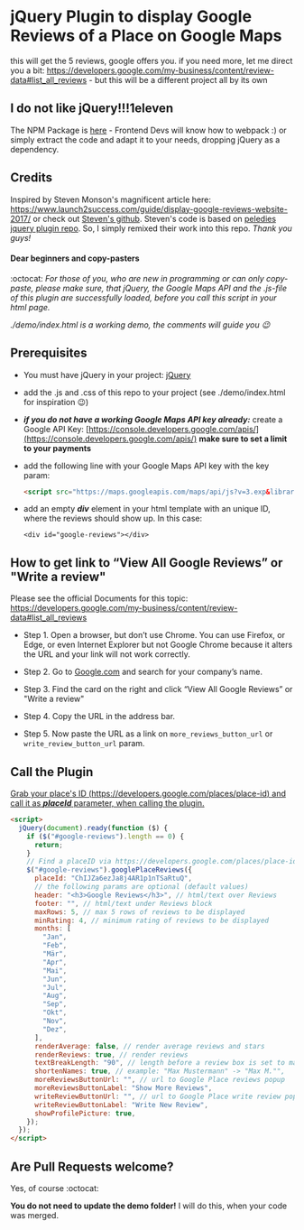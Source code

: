 # jQuery Plugin to display Google Reviews of a Place on Google Maps

this will get the 5 reviews, google offers you. if you need more, let me direct you a bit: https://developers.google.com/my-business/content/review-data#list_all_reviews - but this will be a different project all by its own

## I do not like jQuery!!!1eleven

The NPM Package is [here](https://github.com/simonneutert/google-maps-reviews) - Frontend Devs will know how to webpack :) or simply extract the code and adapt it to your needs, dropping jQuery as a dependency.

## Credits

Inspired by Steven Monson's magnificent article here:
https://www.launch2success.com/guide/display-google-reviews-website-2017/ or check out [Steven's github](https://github.com/stevenmonson/googleReviews). Steven's code is based on [peledies jquery plugin repo](https://github.com/peledies/google-places). So, I simply remixed their work into this repo. _Thank you guys!_

#### Dear beginners and copy-pasters

:octocat: _For those of you, who are new in programming or can only copy-paste, please make sure, that jQuery, the Google Maps API and the .js-file of this plugin are successfully loaded, before you call this script in your html page._

_./demo/index.html is a working demo, the comments will guide you :wink:_

## Prerequisites

- You must have jQuery in your project: [jQuery](http://jquery.com)

- add the .js and .css of this repo to your project (see ./demo/index.html for inspiration :wink:)

- **_if you do not have a working Google Maps API key already:_** create a Google API Key: [https://console.developers.google.com/apis/](https://console.developers.google.com/apis/) **make sure to set a limit to your payments**

- add the following line with your Google Maps API key with the key param:

  ```html
  <script src="https://maps.googleapis.com/maps/api/js?v=3.exp&libraries=places&key=YourApiKeyHere"></script>
  ```

- add an empty **_div_** element in your html template with an unique ID, where the reviews should show up. In this case:

  `<div id="google-reviews"></div>`

## How to get link to “View All Google Reviews” or "Write a review"

Please see the official Documents for this topic:  
https://developers.google.com/my-business/content/review-data#list_all_reviews

- Step 1. Open a browser, but don’t use Chrome. You can use Firefox, or Edge, or even Internet Explorer but not Google Chrome because it alters the URL and your link will not work correctly.

- Step 2. Go to [Google.com](http://www.google.com) and search for your company’s name.

- Step 3. Find the card on the right and click “View All Google Reviews” or "Write a review"

- Step 4. Copy the URL in the address bar.

- Step 5. Now paste the URL as a link on `more_reviews_button_url` or `write_review_button_url` param.

## Call the Plugin

[Grab your place's ID (https://developers.google.com/places/place-id) and call it as **_placeId_** parameter, when calling the plugin. ](https://developers.google.com/places/place-id)

```html
<script>
  jQuery(document).ready(function ($) {
    if ($("#google-reviews").length == 0) {
      return;
    }
    // Find a placeID via https://developers.google.com/places/place-id
    $("#google-reviews").googlePlaceReviews({
      placeId: "ChIJZa6ezJa8j4AR1p1nTSaRtuQ",
      // the following params are optional (default values)
      header: "<h3>Google Reviews</h3>", // html/text over Reviews
      footer: "", // html/text under Reviews block
      maxRows: 5, // max 5 rows of reviews to be displayed
      minRating: 4, // minimum rating of reviews to be displayed
      months: [
        "Jan",
        "Feb",
        "Mär",
        "Apr",
        "Mai",
        "Jun",
        "Jul",
        "Aug",
        "Sep",
        "Okt",
        "Nov",
        "Dez",
      ],
      renderAverage: false, // render average reviews and stars
      renderReviews: true, // render reviews
      textBreakLength: "90", // length before a review box is set to max width
      shortenNames: true, // example: "Max Mustermann" -> "Max M."",
      moreReviewsButtonUrl: "", // url to Google Place reviews popup
      moreReviewsButtonLabel: "Show More Reviews",
      writeReviewButtonUrl: "", // url to Google Place write review popup
      writeReviewButtonLabel: "Write New Review",
      showProfilePicture: true,
    });
  });
</script>
```

## Are Pull Requests welcome?

Yes, of course :octocat:

**You do not need to update the demo folder!** I will do this, when your code was merged.
